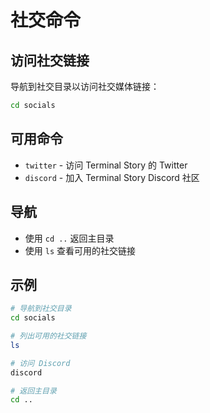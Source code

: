 # 社交命令

## 访问社交链接
导航到社交目录以访问社交媒体链接：
```bash
cd socials
```

## 可用命令
* `twitter` - 访问 Terminal Story 的 Twitter
* `discord` - 加入 Terminal Story Discord 社区

## 导航
* 使用 `cd ..` 返回主目录
* 使用 `ls` 查看可用的社交链接

## 示例
```bash
# 导航到社交目录
cd socials

# 列出可用的社交链接
ls

# 访问 Discord
discord

# 返回主目录
cd ..
``` 